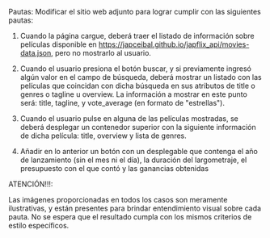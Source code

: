 Pautas:
Modificar el sitio web adjunto para lograr cumplir con las siguientes pautas:

1) Cuando la página cargue, deberá traer el listado de información sobre películas disponible en 
https://japceibal.github.io/japflix_api/movies-data.json, pero no mostrarlo al usuario.


2) Cuando el usuario presiona el botón buscar, y si previamente ingresó algún valor en el campo de búsqueda, deberá mostrar un listado con las películas que coincidan con dicha búsqueda en sus atributos de title o genres o tagline u overview. La información a mostrar en este punto será: title, tagline, y vote_average (en formato de "estrellas").


3) Cuando el usuario pulse en alguna de las películas mostradas, se deberá desplegar un contenedor superior con la siguiente información de dicha película: title, overview y lista de genres.


4) Añadir en lo anterior un botón con un desplegable que contenga el año de lanzamiento (sin el mes ni el día), la duración del largometraje, el presupuesto con el que contó y las ganancias obtenidas


ATENCIÓN!!!:

Las imágenes proporcionadas en todos los casos son meramente ilustrativas, y están presentes para brindar entendimiento visual sobre cada pauta. No se espera que el resultado cumpla con los mismos criterios de estilo específicos. 